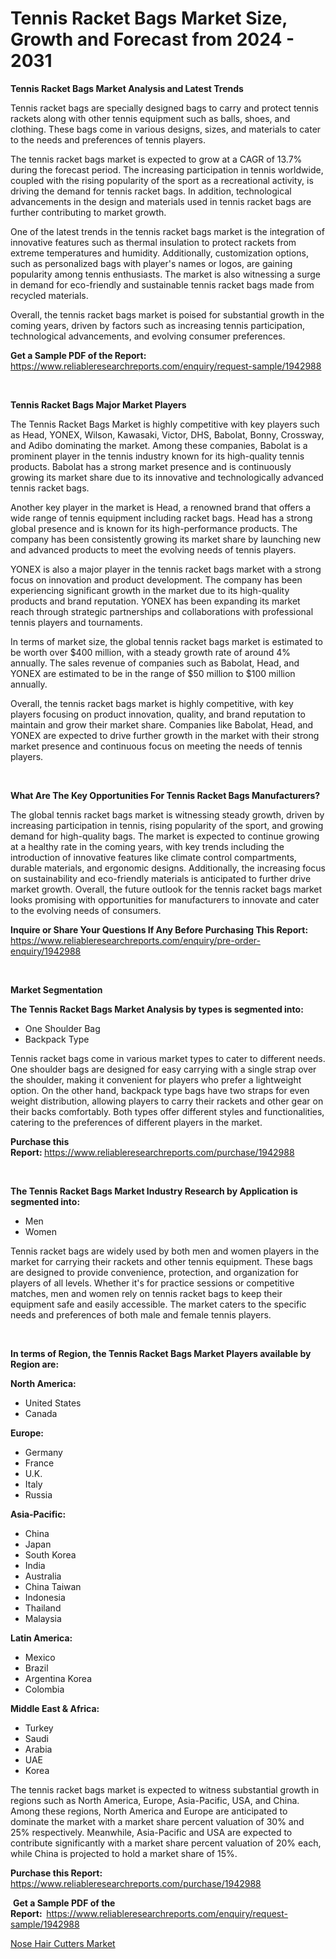 <p><h1>Tennis Racket Bags Market Size, Growth and Forecast from 2024 - 2031</h1></p><p><strong>Tennis Racket Bags Market Analysis and Latest Trends</strong></p>
<p><p>Tennis racket bags are specially designed bags to carry and protect tennis rackets along with other tennis equipment such as balls, shoes, and clothing. These bags come in various designs, sizes, and materials to cater to the needs and preferences of tennis players.</p><p>The tennis racket bags market is expected to grow at a CAGR of 13.7% during the forecast period. The increasing participation in tennis worldwide, coupled with the rising popularity of the sport as a recreational activity, is driving the demand for tennis racket bags. In addition, technological advancements in the design and materials used in tennis racket bags are further contributing to market growth.</p><p>One of the latest trends in the tennis racket bags market is the integration of innovative features such as thermal insulation to protect rackets from extreme temperatures and humidity. Additionally, customization options, such as personalized bags with player's names or logos, are gaining popularity among tennis enthusiasts. The market is also witnessing a surge in demand for eco-friendly and sustainable tennis racket bags made from recycled materials.</p><p>Overall, the tennis racket bags market is poised for substantial growth in the coming years, driven by factors such as increasing tennis participation, technological advancements, and evolving consumer preferences.</p></p>
<p><strong>Get a Sample PDF of the Report:&nbsp;</strong> <a href="https://www.reliableresearchreports.com/enquiry/request-sample/1942988">https://www.reliableresearchreports.com/enquiry/request-sample/1942988</a></p>
<p>&nbsp;</p>
<p><strong>Tennis Racket Bags Major Market Players</strong></p>
<p><p>The Tennis Racket Bags Market is highly competitive with key players such as Head, YONEX, Wilson, Kawasaki, Victor, DHS, Babolat, Bonny, Crossway, and Adibo dominating the market. Among these companies, Babolat is a prominent player in the tennis industry known for its high-quality tennis products. Babolat has a strong market presence and is continuously growing its market share due to its innovative and technologically advanced tennis racket bags.</p><p>Another key player in the market is Head, a renowned brand that offers a wide range of tennis equipment including racket bags. Head has a strong global presence and is known for its high-performance products. The company has been consistently growing its market share by launching new and advanced products to meet the evolving needs of tennis players.</p><p>YONEX is also a major player in the tennis racket bags market with a strong focus on innovation and product development. The company has been experiencing significant growth in the market due to its high-quality products and brand reputation. YONEX has been expanding its market reach through strategic partnerships and collaborations with professional tennis players and tournaments.</p><p>In terms of market size, the global tennis racket bags market is estimated to be worth over $400 million, with a steady growth rate of around 4% annually. The sales revenue of companies such as Babolat, Head, and YONEX are estimated to be in the range of $50 million to $100 million annually.</p><p>Overall, the tennis racket bags market is highly competitive, with key players focusing on product innovation, quality, and brand reputation to maintain and grow their market share. Companies like Babolat, Head, and YONEX are expected to drive further growth in the market with their strong market presence and continuous focus on meeting the needs of tennis players.</p></p>
<p>&nbsp;</p>
<p><strong>What Are The Key Opportunities For Tennis Racket Bags Manufacturers?</strong></p>
<p><p>The global tennis racket bags market is witnessing steady growth, driven by increasing participation in tennis, rising popularity of the sport, and growing demand for high-quality bags. The market is expected to continue growing at a healthy rate in the coming years, with key trends including the introduction of innovative features like climate control compartments, durable materials, and ergonomic designs. Additionally, the increasing focus on sustainability and eco-friendly materials is anticipated to further drive market growth. Overall, the future outlook for the tennis racket bags market looks promising with opportunities for manufacturers to innovate and cater to the evolving needs of consumers.</p></p>
<p><strong>Inquire or Share Your Questions If Any Before Purchasing This Report:</strong> <a href="https://www.reliableresearchreports.com/enquiry/pre-order-enquiry/1942988">https://www.reliableresearchreports.com/enquiry/pre-order-enquiry/1942988</a></p>
<p>&nbsp;</p>
<p><strong>Market Segmentation</strong></p>
<p><strong>The Tennis Racket Bags Market Analysis by types is segmented into:</strong></p>
<p><ul><li>One Shoulder Bag</li><li>Backpack Type</li></ul></p>
<p><p>Tennis racket bags come in various market types to cater to different needs. One shoulder bags are designed for easy carrying with a single strap over the shoulder, making it convenient for players who prefer a lightweight option. On the other hand, backpack type bags have two straps for even weight distribution, allowing players to carry their rackets and other gear on their backs comfortably. Both types offer different styles and functionalities, catering to the preferences of different players in the market.</p></p>
<p><strong>Purchase this Report:&nbsp;</strong><a href="https://www.reliableresearchreports.com/purchase/1942988">https://www.reliableresearchreports.com/purchase/1942988</a></p>
<p>&nbsp;</p>
<p><strong>The Tennis Racket Bags Market Industry Research by Application is segmented into:</strong></p>
<p><ul><li>Men</li><li>Women</li></ul></p>
<p><p>Tennis racket bags are widely used by both men and women players in the market for carrying their rackets and other tennis equipment. These bags are designed to provide convenience, protection, and organization for players of all levels. Whether it's for practice sessions or competitive matches, men and women rely on tennis racket bags to keep their equipment safe and easily accessible. The market caters to the specific needs and preferences of both male and female tennis players.</p></p>
<p>&nbsp;</p>
<p><strong>In terms of Region, the Tennis Racket Bags Market Players available by Region are:</strong></p>
<p>
    <p> <strong> North America: </strong>
        <ul>
            <li>United States</li>
            <li>Canada</li>
        </ul>
        </p> 
    <p> <strong> Europe: </strong>
        <ul>
            <li>Germany</li>
            <li>France</li>
            <li>U.K.</li>
            <li>Italy</li>
            <li>Russia</li>
        </ul>
        </p> 
    <p> <strong> Asia-Pacific: </strong>
        <ul>
            <li>China</li>
            <li>Japan</li>
            <li>South Korea</li>
            <li>India</li>
            <li>Australia</li>
            <li>China Taiwan</li>
            <li>Indonesia</li>
            <li>Thailand</li>
            <li>Malaysia</li>
        </ul>
        </p> 
    <p> <strong> Latin America: </strong>
        <ul>
            <li>Mexico</li>
            <li>Brazil</li>
            <li>Argentina Korea</li>
            <li>Colombia</li>
        </ul>
        </p> 
    <p> <strong> Middle East & Africa: </strong>
        <ul>
            <li>Turkey</li>
            <li>Saudi</li>
            <li>Arabia</li>
            <li>UAE</li>
            <li>Korea</li>
        </ul>
    </p>
    </p>
<p><p>The tennis racket bags market is expected to witness substantial growth in regions such as North America, Europe, Asia-Pacific, USA, and China. Among these regions, North America and Europe are anticipated to dominate the market with a market share percent valuation of 30% and 25% respectively. Meanwhile, Asia-Pacific and USA are expected to contribute significantly with a market share percent valuation of 20% each, while China is projected to hold a market share of 15%.</p></p>
<p><strong>Purchase this Report: </strong><a href="https://www.reliableresearchreports.com/purchase/1942988">https://www.reliableresearchreports.com/purchase/1942988</a></p>
<p>&nbsp;<strong>Get a Sample PDF of the Report:&nbsp;&nbsp;</strong><a href="https://www.reliableresearchreports.com/enquiry/request-sample/1942988">https://www.reliableresearchreports.com/enquiry/request-sample/1942988</a></p>
<p><strong></strong></p>
<p><p><a href="https://github.com/Sinjinluong3e0awx2m195k76/Market-Research-Report-List-1/blob/main/nose-hair-cutters-market.md">Nose Hair Cutters Market</a></p></p>